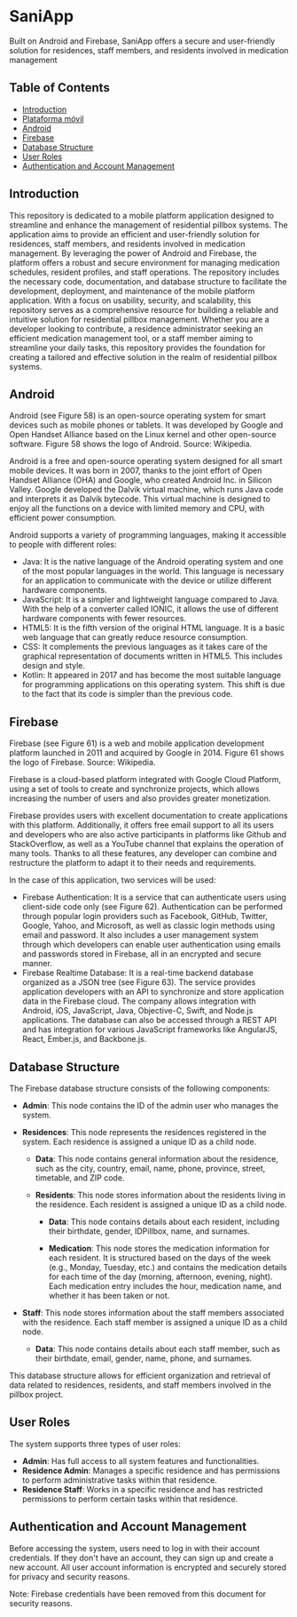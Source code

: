 # SaniApp

Built on Android and Firebase, SaniApp offers a secure and user-friendly solution for residences, staff members, and residents involved in medication management

## Table of Contents

- [Introduction](#introduction)
- [Plataforma móvil](#plataforma-móvil)
- [Android](#android)
- [Firebase](#firebase)
- [Database Structure](#database-structure)
- [User Roles](#user-roles)
- [Authentication and Account Management](#authentication-and-account-management)

## Introduction

This repository is dedicated to a mobile platform application designed to streamline and enhance the management of residential pillbox systems. The application aims to provide an efficient and user-friendly solution for residences, staff members, and residents involved in medication management. By leveraging the power of Android and Firebase, the platform offers a robust and secure environment for managing medication schedules, resident profiles, and staff operations.
The repository includes the necessary code, documentation, and database structure to facilitate the development, deployment, and maintenance of the mobile platform application. With a focus on usability, security, and scalability, this repository serves as a comprehensive resource for building a reliable and intuitive solution for residential pillbox management.
Whether you are a developer looking to contribute, a residence administrator seeking an efficient medication management tool, or a staff member aiming to streamline your daily tasks, this repository provides the foundation for creating a tailored and effective solution in the realm of residential pillbox systems.

## Android

Android (see Figure 58) is an open-source operating system for smart devices such as mobile phones or tablets. It was developed by Google and Open Handset Alliance based on the Linux kernel and other open-source software. Figure 58 shows the logo of Android. Source: Wikipedia.

Android is a free and open-source operating system designed for all smart mobile devices. It was born in 2007, thanks to the joint effort of Open Handset Alliance (OHA) and Google, who created Android Inc. in Silicon Valley. Google developed the Dalvik virtual machine, which runs Java code and interprets it as Dalvik bytecode. This virtual machine is designed to enjoy all the functions on a device with limited memory and CPU, with efficient power consumption.

Android supports a variety of programming languages, making it accessible to people with different roles:
- Java: It is the native language of the Android operating system and one of the most popular languages in the world. This language is necessary for an application to communicate with the device or utilize different hardware components.
- JavaScript: It is a simpler and lightweight language compared to Java. With the help of a converter called IONIC, it allows the use of different hardware components with fewer resources.
- HTML5: It is the fifth version of the original HTML language. It is a basic web language that can greatly reduce resource consumption.
- CSS: It complements the previous languages as it takes care of the graphical representation of documents written in HTML5. This includes design and style.
- Kotlin: It appeared in 2017 and has become the most suitable language for programming applications on this operating system. This shift is due to the fact that its code is simpler than the previous code.

## Firebase

Firebase (see Figure 61) is a web and mobile application development platform launched in 2011 and acquired by Google in 2014. Figure 61 shows the logo of Firebase. Source: Wikipedia.

Firebase is a cloud-based platform integrated with Google Cloud Platform, using a set of tools to create and synchronize projects, which allows increasing the number of users and also provides greater monetization.

Firebase provides users with excellent documentation to create applications with this platform. Additionally, it offers free email support to all its users and developers who are also active participants in platforms like Github and StackOverflow, as well as a YouTube channel that explains the operation of many tools. Thanks to all these features, any developer can combine and restructure the platform to adapt it to their needs and requirements.

In the case of this application, two services will be used:
- Firebase Authentication: It is a service that can authenticate users using client-side code only (see Figure 62). Authentication can be performed through popular login providers such as Facebook, GitHub, Twitter, Google, Yahoo, and Microsoft, as well as classic login methods using email and password. It also includes a user management system through which developers can enable user authentication using emails and passwords stored in Firebase, all in an encrypted and secure manner.
- Firebase Realtime Database: It is a real-time backend database organized as a JSON tree (see Figure 63). The service provides application developers with an API to synchronize and store application data in the Firebase cloud. The company allows integration with Android, iOS, JavaScript, Java, Objective-C, Swift, and Node.js applications. The database can also be accessed through a REST API and has integration for various JavaScript frameworks like AngularJS, React, Ember.js, and Backbone.js.

## Database Structure

The Firebase database structure consists of the following components:
- **Admin**: This node contains the ID of the admin user who manages the system.

- **Residences**: This node represents the residences registered in the system. Each residence is assigned a unique ID as a child node.

  - **Data**: This node contains general information about the residence, such as the city, country, email, name, phone, province, street, timetable, and ZIP code.

  - **Residents**: This node stores information about the residents living in the residence. Each resident is assigned a unique ID as a child node.

    - **Data**: This node contains details about each resident, including their birthdate, gender, IDPillbox, name, and surnames.

    - **Medication**: This node stores the medication information for each resident. It is structured based on the days of the week (e.g., Monday, Tuesday, etc.) and contains the medication details for each time of the day (morning, afternoon, evening, night). Each medication entry includes the hour, medication name, and whether it has been taken or not.

- **Staff**: This node stores information about the staff members associated with the residence. Each staff member is assigned a unique ID as a child node.

  - **Data**: This node contains details about each staff member, such as their birthdate, email, gender, name, phone, and surnames.

This database structure allows for efficient organization and retrieval of data related to residences, residents, and staff members involved in the pillbox project.

## User Roles

The system supports three types of user roles:
- **Admin**: Has full access to all system features and functionalities.
- **Residence Admin**: Manages a specific residence and has permissions to perform administrative tasks within that residence.
- **Residence Staff**: Works in a specific residence and has restricted permissions to perform certain tasks within that residence.

## Authentication and Account Management

Before accessing the system, users need to log in with their account credentials. If they don't have an account, they can sign up and create a new account. All user account information is encrypted and securely stored for privacy and security reasons.

Note: Firebase credentials have been removed from this document for security reasons.

